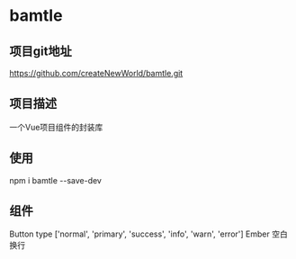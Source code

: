 # bamtle

## 项目git地址

https://github.com/createNewWorld/bamtle.git

## 项目描述

一个Vue项目组件的封装库

## 使用

npm i bamtle --save-dev

## 组件
Button type ['normal', 'primary', 'success', 'info', 'warn', 'error']
Ember 空白换行